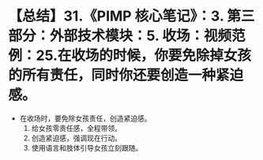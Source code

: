 # 【总结】31.《PIMP 核心笔记》：3. 第三部分：外部技术模块：5. 收场：视频范例：25.在收场的时候，你要免除掉女孩的所有责任，同时你还要创造一种紧迫感。

-   在收场时，要免除女孩责任，创造紧迫感。
    1.  给女孩零责任感，全程带领。
    2.  创造紧迫感，强调现在行动。
    3.  使用语言和肢体引导女孩立刻跟随。